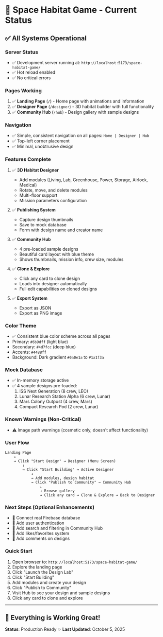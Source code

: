 # 🚀 Space Habitat Game - Current Status

## ✅ All Systems Operational

### **Server Status**
- ✅ Development server running at: `http://localhost:5173/space-habitat-game/`
- ✅ Hot reload enabled
- ✅ No critical errors

### **Pages Working**
1. ✅ **Landing Page** (`/`) - Home page with animations and information
2. ✅ **Designer Page** (`/designer`) - 3D habitat builder with full functionality
3. ✅ **Community Hub** (`/hub`) - Design gallery with sample designs

### **Navigation**
- ✅ Simple, consistent navigation on all pages: `Home | Designer | Hub`
- ✅ Top-left corner placement
- ✅ Minimal, unobtrusive design

### **Features Complete**
1. ✅ **3D Habitat Designer**
   - Add modules (Living, Lab, Greenhouse, Power, Storage, Airlock, Medical)
   - Rotate, move, and delete modules
   - Multi-floor support
   - Mission parameters configuration

2. ✅ **Publishing System**
   - Capture design thumbnails
   - Save to mock database
   - Form with design name and creator name

3. ✅ **Community Hub**
   - 4 pre-loaded sample designs
   - Beautiful card layout with blue theme
   - Shows thumbnails, mission info, crew size, modules

4. ✅ **Clone & Explore**
   - Click any card to clone design
   - Loads into designer automatically
   - Full edit capabilities on cloned designs

5. ✅ **Export System**
   - Export as JSON
   - Export as PNG image

### **Color Theme**
- ✅ Consistent blue color scheme across all pages
- Primary: `#6b9dff` (light blue)
- Secondary: `#4d7fcc` (deep blue)
- Accents: `#4488ff`
- Background: Dark gradient `#0a0e1a` to `#1a1f3a`

### **Mock Database**
- ✅ In-memory storage active
- ✅ 4 sample designs pre-loaded:
  1. ISS Next Generation (8 crew, LEO)
  2. Lunar Research Station Alpha (6 crew, Lunar)
  3. Mars Colony Outpost (4 crew, Mars)
  4. Compact Research Pod (2 crew, Lunar)

### **Known Warnings (Non-Critical)**
- ⚠️ Image path warnings (cosmetic only, doesn't affect functionality)

### **User Flow**
```
Landing Page
    ↓
    → Click "Start Design" → Designer (Menu Screen)
        ↓
        → Click "Start Building" → Active Designer
            ↓
            → Add modules, design habitat
            → Click "Publish to Community" → Community Hub
                ↓
                → Browse gallery
                → Click any card → Clone & Explore → Back to Designer
```

### **Next Steps (Optional Enhancements)**
- 🔮 Connect real Firebase database
- 🔮 Add user authentication
- 🔮 Add search and filtering in Community Hub
- 🔮 Add likes/favorites system
- 🔮 Add comments on designs

### **Quick Start**
1. Open browser to: `http://localhost:5173/space-habitat-game/`
2. Explore the landing page
3. Click "Launch the Design Lab"
4. Click "Start Building"
5. Add modules and create your design
6. Click "Publish to Community"
7. Visit Hub to see your design and sample designs
8. Click any card to clone and explore

---

## 🎉 Everything is Working Great!

**Status**: Production Ready ✨
**Last Updated**: October 5, 2025
